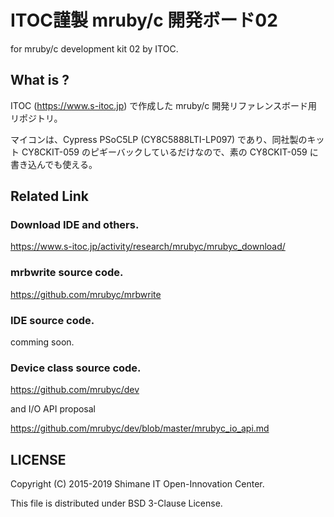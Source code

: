 # ITOC謹製 mruby/c 開発ボード02

for mruby/c development kit 02 by ITOC.

## What is ?

ITOC (https://www.s-itoc.jp) で作成した mruby/c 開発リファレンスボード用リポジトリ。

マイコンは、Cypress PSoC5LP (CY8C5888LTI-LP097) であり、同社製のキット CY8CKIT-059 のピギーバックしているだけなので、素の CY8CKIT-059 に書き込んでも使える。


## Related Link

### Download IDE and others.
https://www.s-itoc.jp/activity/research/mrubyc/mrubyc_download/

### mrbwrite source code.
https://github.com/mrubyc/mrbwrite

### IDE source code.
comming soon.

### Device class source code.

https://github.com/mrubyc/dev

and I/O API proposal

https://github.com/mrubyc/dev/blob/master/mrubyc_io_api.md



## LICENSE

  Copyright (C) 2015-2019 Shimane IT Open-Innovation Center.

  This file is distributed under BSD 3-Clause License.
